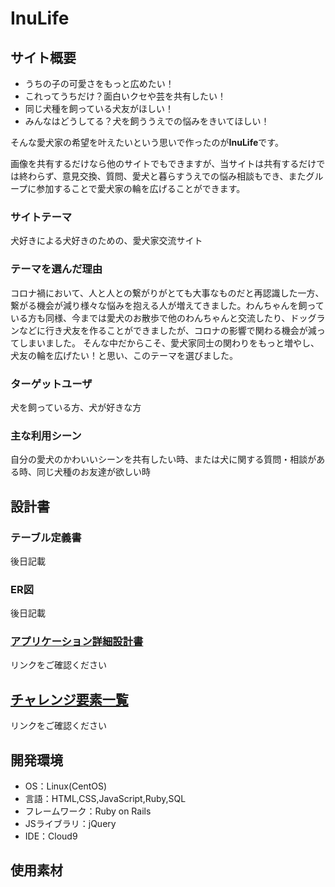 # InuLife

## サイト概要
- うちの子の可愛さをもっと広めたい！
- これってうちだけ？面白いクセや芸を共有したい！
- 同じ犬種を飼っている犬友がほしい！
- みんなはどうしてる？犬を飼ううえでの悩みをきいてほしい！

そんな愛犬家の希望を叶えたいという思いで作ったのが**InuLife**です。

画像を共有するだけなら他のサイトでもできますが、当サイトは共有するだけでは終わらず、意見交換、質問、愛犬と暮らすうえでの悩み相談もでき、またグループに参加することで愛犬家の輪を広げることができます。

### サイトテーマ
犬好きによる犬好きのための、愛犬家交流サイト

### テーマを選んだ理由
コロナ禍において、人と人との繋がりがとても大事なものだと再認識した一方、繋がる機会が減り様々な悩みを抱える人が増えてきました。わんちゃんを飼っている方も同様、今までは愛犬のお散歩で他のわんちゃんと交流したり、ドッグランなどに行き犬友を作ることができましたが、コロナの影響で関わる機会が減ってしまいました。
そんな中だからこそ、愛犬家同士の関わりをもっと増やし、犬友の輪を広げたい！と思い、このテーマを選びました。

### ターゲットユーザ
犬を飼っている方、犬が好きな方

### 主な利用シーン
自分の愛犬のかわいいシーンを共有したい時、または犬に関する質問・相談がある時、同じ犬種のお友達が欲しい時

## 設計書
### テーブル定義書
後日記載

### ER図
後日記載

### [アプリケーション詳細設計書](https://docs.google.com/spreadsheets/d/1-BP_bhx4pWDynz2cZYHySqp8XKfDRnYlZZM_hk-3FWQ/edit?usp=sharing)
リンクをご確認ください

## [チャレンジ要素一覧](https://docs.google.com/spreadsheets/d/1VbUTUlbfrVqhxxa-Sv15PMGjaUVbmFE_giLVuLAQzvs/edit?usp=sharing)
リンクをご確認ください


## 開発環境
- OS：Linux(CentOS)
- 言語：HTML,CSS,JavaScript,Ruby,SQL
- フレームワーク：Ruby on Rails
- JSライブラリ：jQuery
- IDE：Cloud9

## 使用素材